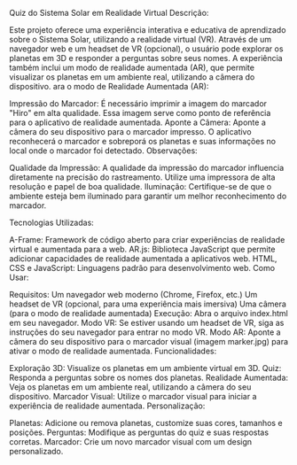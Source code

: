 

Quiz do Sistema Solar em Realidade Virtual
Descrição:

Este projeto oferece uma experiência interativa e educativa de aprendizado sobre o Sistema Solar, utilizando a realidade virtual (VR). 
Através de um navegador web e um headset de VR (opcional), o usuário pode explorar os planetas em 3D e responder a perguntas sobre seus nomes. 
A experiência também inclui um modo de realidade aumentada (AR), que permite visualizar os planetas em um ambiente real, utilizando a câmera do dispositivo.
ara o modo de Realidade Aumentada (AR):

Impressão do Marcador: É necessário imprimir a imagem do marcador "Hiro" em alta qualidade. Essa imagem serve como ponto de referência para o aplicativo de realidade aumentada.
Aponte a Câmera: Aponte a câmera do seu dispositivo para o marcador impresso. 
O aplicativo reconhecerá o marcador e sobreporá os planetas e suas informações no local onde o marcador foi detectado.
Observações:

Qualidade da Impressão: A qualidade da impressão do marcador influencia diretamente na precisão do rastreamento. Utilize uma impressora de alta resolução e papel de boa qualidade.
Iluminação: Certifique-se de que o ambiente esteja bem iluminado para garantir um melhor reconhecimento do marcador.

Tecnologias Utilizadas:

A-Frame: Framework de código aberto para criar experiências de realidade virtual e aumentada para a web.
AR.js: Biblioteca JavaScript que permite adicionar capacidades de realidade aumentada a aplicativos web.
HTML, CSS e JavaScript: Linguagens padrão para desenvolvimento web.
Como Usar:

Requisitos:
Um navegador web moderno (Chrome, Firefox, etc.)
Um headset de VR (opcional, para uma experiência mais imersiva)
Uma câmera (para o modo de realidade aumentada)
Execução:
Abra o arquivo index.html em seu navegador.
Modo VR: Se estiver usando um headset de VR, siga as instruções do seu navegador para entrar no modo VR.
Modo AR: Aponte a câmera do seu dispositivo para o marcador visual (imagem marker.jpg) para ativar o modo de realidade aumentada.
Funcionalidades:

Exploração 3D: Visualize os planetas em um ambiente virtual em 3D.
Quiz: Responda a perguntas sobre os nomes dos planetas.
Realidade Aumentada: Veja os planetas em um ambiente real, utilizando a câmera do seu dispositivo.
Marcador Visual: Utilize o marcador visual para iniciar a experiência de realidade aumentada.
Personalização:

Planetas: Adicione ou remova planetas, customize suas cores, tamanhos e posições.
Perguntas: Modifique as perguntas do quiz e suas respostas corretas.
Marcador: Crie um novo marcador visual com um design personalizado.




